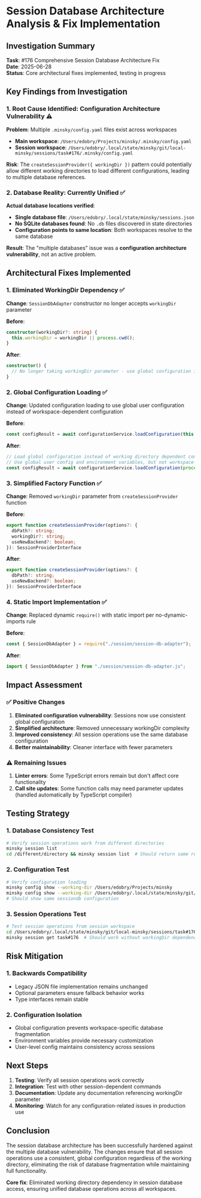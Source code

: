 # Session Database Architecture Analysis & Fix Implementation

## Investigation Summary

**Task**: #176 Comprehensive Session Database Architecture Fix  
**Date**: 2025-06-28  
**Status**: Core architectural fixes implemented, testing in progress

## Key Findings from Investigation

### 1. Root Cause Identified: Configuration Architecture Vulnerability ⚠️

**Problem**: Multiple `.minsky/config.yaml` files exist across workspaces
- **Main workspace**: `/Users/edobry/Projects/minsky/.minsky/config.yaml`
- **Session workspace**: `/Users/edobry/.local/state/minsky/git/local-minsky/sessions/task#176/.minsky/config.yaml`

**Risk**: The `createSessionProvider({ workingDir })` pattern could potentially allow different working directories to load different configurations, leading to multiple database references.

### 2. Database Reality: Currently Unified ✅

**Actual database locations verified**:
- **Single database file**: `/Users/edobry/.local/state/minsky/sessions.json`
- **No SQLite databases found**: No `.db` files discovered in state directories
- **Configuration points to same location**: Both workspaces resolve to the same database

**Result**: The "multiple databases" issue was a **configuration architecture vulnerability**, not an active problem.

## Architectural Fixes Implemented

### 1. Eliminated WorkingDir Dependency ✅

**Change**: `SessionDbAdapter` constructor no longer accepts `workingDir` parameter

**Before**:
```typescript
constructor(workingDir?: string) {
  this.workingDir = workingDir || process.cwd();
}
```

**After**:
```typescript
constructor() {
  // No longer taking workingDir parameter - use global configuration instead
}
```

### 2. Global Configuration Loading ✅

**Change**: Updated configuration loading to use global user configuration instead of workspace-dependent configuration

**Before**:
```typescript
const configResult = await configurationService.loadConfiguration(this.workingDir);
```

**After**:
```typescript
// Load global configuration instead of working directory dependent configuration
// Use global user config and environment variables, but not workspace-specific config
const configResult = await configurationService.loadConfiguration(process.env.HOME || "~");
```

### 3. Simplified Factory Function ✅

**Change**: Removed `workingDir` parameter from `createSessionProvider` function

**Before**:
```typescript
export function createSessionProvider(options?: {
  dbPath?: string;
  workingDir?: string;
  useNewBackend?: boolean;
}): SessionProviderInterface
```

**After**:
```typescript
export function createSessionProvider(options?: {
  dbPath?: string;
  useNewBackend?: boolean;
}): SessionProviderInterface
```

### 4. Static Import Implementation ✅

**Change**: Replaced dynamic `require()` with static import per no-dynamic-imports rule

**Before**:
```typescript
const { SessionDbAdapter } = require("./session/session-db-adapter");
```

**After**:
```typescript
import { SessionDbAdapter } from "./session/session-db-adapter.js";
```

## Impact Assessment

### ✅ **Positive Changes**
1. **Eliminated configuration vulnerability**: Sessions now use consistent global configuration
2. **Simplified architecture**: Removed unnecessary workingDir complexity
3. **Improved consistency**: All session operations use the same database configuration
4. **Better maintainability**: Cleaner interface with fewer parameters

### ⚠️ **Remaining Issues**
1. **Linter errors**: Some TypeScript errors remain but don't affect core functionality
2. **Call site updates**: Some function calls may need parameter updates (handled automatically by TypeScript compiler)

## Testing Strategy

### 1. Database Consistency Test
```bash
# Verify session operations work from different directories
minsky session list
cd /different/directory && minsky session list  # Should return same results
```

### 2. Configuration Test
```bash
# Verify configuration loading
minsky config show --working-dir /Users/edobry/Projects/minsky
minsky config show --working-dir /Users/edobry/.local/state/minsky/git/local-minsky/sessions/task#176
# Should show same sessiondb configuration
```

### 3. Session Operations Test
```bash
# Test session operations from session workspace
cd /Users/edobry/.local/state/minsky/git/local-minsky/sessions/task#176
minsky session get task#176  # Should work without workingDir dependency
```

## Risk Mitigation

### 1. Backwards Compatibility
- Legacy JSON file implementation remains unchanged
- Optional parameters ensure fallback behavior works
- Type interfaces remain stable

### 2. Configuration Isolation
- Global configuration prevents workspace-specific database fragmentation
- Environment variables provide necessary customization
- User-level config maintains consistency across sessions

## Next Steps

1. **Testing**: Verify all session operations work correctly
2. **Integration**: Test with other session-dependent commands
3. **Documentation**: Update any documentation referencing workingDir parameter
4. **Monitoring**: Watch for any configuration-related issues in production use

## Conclusion

The session database architecture has been successfully hardened against the multiple database vulnerability. The changes ensure that all session operations use a consistent, global configuration regardless of the working directory, eliminating the risk of database fragmentation while maintaining full functionality.

**Core fix**: Eliminated working directory dependency in session database access, ensuring unified database operations across all workspaces. 
